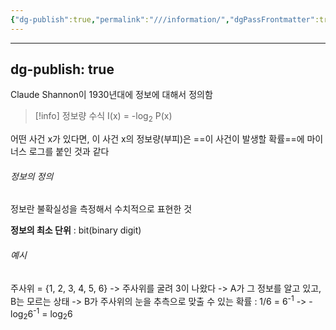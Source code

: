 ```yaml
---
{"dg-publish":true,"permalink":"///information/","dgPassFrontmatter":true}
---
```



---
dg-publish: true
---
Claude Shannon이 1930년대에 정보에 대해서 정의함

>[!info] 정보량 수식
>I(x) = -log<sub>2</sub> P(x)


어떤 사건 x가 있다면, 이 사건 x의 정보량(부피)은 ==이 사건이 발생할 확률==에 마이너스 로그를 붙인 것과 같다

###### 정보의 정의

정보란 불확실성을 측정해서 수치적으로 표현한 것

**정보의 최소 단위** : bit(binary digit)

###### 예시

주사위 = {1, 2, 3, 4, 5, 6}
-> 주사위를 굴려 3이 나왔다
-> A가 그 정보를 알고 있고, B는 모르는 상태
-> B가 주사위의 눈을 추측으로 맞출 수 있는 확률 : 1/6 = 6<sup>-1</sup>
-> -log<sub>2</sub>6<sup>-1</sup> = log<sub>2</sub>6
